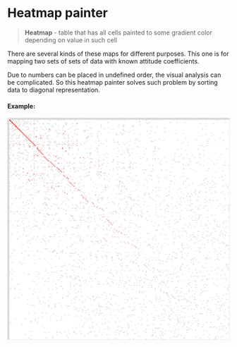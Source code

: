 # Heatmap painter

> **Heatmap** - table that has all cells painted to some gradient color depending on value in such cell

There are several kinds of these maps for different purposes. 
This one is for mapping two sets of sets of data with known attitude coefficients.

Due to numbers can be placed in undefined order, the visual analysis can be complicated.
So this heatmap painter solves such problem by sorting data to diagonal representation.

#### Example: 

![example](heatmap.jpg)